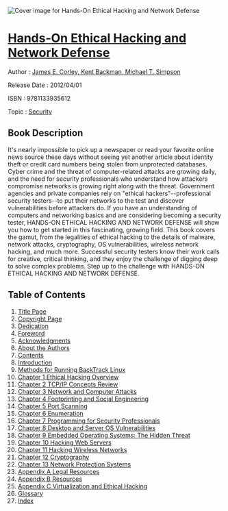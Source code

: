 ![Cover image for Hands-On Ethical Hacking and Network Defense](https://imgdetail.ebookreading.net/cover/cover/security/EB9781133935612.jpg)

[Hands-On Ethical Hacking and Network Defense](https://ebookreading.net/view/book/Hands-On+Ethical+Hacking+and+Network+Defense-EB9781133935612_1.html "Hands-On Ethical Hacking and Network Defense")
====================================================================================================================

Author : [James E. Corley](https://ebookreading.net/search/author/James+E.+Corley),[ Kent Backman](https://ebookreading.net/search/author/+Kent+Backman),[ Michael T. Simpson](https://ebookreading.net/search/author/+Michael+T.+Simpson)

Release Date : 2012/04/01

ISBN : 9781133935612

Topic : [Security](https://ebookreading.net/search/category/security)

Book Description
-----------------

It's nearly impossible to pick up a newspaper or read your favorite online news source these days without seeing yet another article about identity theft or credit card numbers being stolen from unprotected databases. Cyber crime and the threat of computer-related attacks are growing daily, and the need for security professionals who understand how attackers compromise networks is growing right along with the threat. Government agencies and private companies rely on "ethical hackers"--professional security testers--to put their networks to the test and discover vulnerabilities before attackers do. If you have an understanding of computers and networking basics and are considering becoming a security tester, HANDS-ON ETHICAL HACKING AND NETWORK DEFENSE will show you how to get started in this fascinating, growing field. This book covers the gamut, from the legalities of ethical hacking to the details of malware, network attacks, cryptography, OS vulnerabilities, wireless network hacking, and much more. Successful security testers know their work calls for creative, critical thinking, and they enjoy the challenge of digging deep to solve complex problems. Step up to the challenge with HANDS-ON ETHICAL HACKING AND NETWORK DEFENSE.
              
Table of Contents
-----------------

1. [Title Page](https://ebookreading.net/view/book/Hands-On+Ethical+Hacking+and+Network+Defense-EB9781133935612_2.html)
1. [Copyright Page](https://ebookreading.net/view/book/Hands-On+Ethical+Hacking+and+Network+Defense-EB9781133935612_3.html)
1. [Dedication](https://ebookreading.net/view/book/Hands-On+Ethical+Hacking+and+Network+Defense-EB9781133935612_4.html)
1. [Foreword](https://ebookreading.net/view/book/Hands-On+Ethical+Hacking+and+Network+Defense-EB9781133935612_5.html)
1. [Acknowledgments](https://ebookreading.net/view/book/Hands-On+Ethical+Hacking+and+Network+Defense-EB9781133935612_6.html)
1. [About the Authors](https://ebookreading.net/view/book/Hands-On+Ethical+Hacking+and+Network+Defense-EB9781133935612_7.html)
1. [Contents](https://ebookreading.net/view/book/Hands-On+Ethical+Hacking+and+Network+Defense-EB9781133935612_8.html)
1. [Introduction](https://ebookreading.net/view/book/Hands-On+Ethical+Hacking+and+Network+Defense-EB9781133935612_9.html)
1. [Methods for Running BackTrack Linux](https://ebookreading.net/view/book/Hands-On+Ethical+Hacking+and+Network+Defense-EB9781133935612_10.html)
1. [Chapter 1 Ethical Hacking Overview](https://ebookreading.net/view/book/Hands-On+Ethical+Hacking+and+Network+Defense-EB9781133935612_11.html)
1. [Chapter 2 TCP/IP Concepts Review](https://ebookreading.net/view/book/Hands-On+Ethical+Hacking+and+Network+Defense-EB9781133935612_12.html#ch02)
1. [Chapter 3 Network and Computer Attacks](https://ebookreading.net/view/book/Hands-On+Ethical+Hacking+and+Network+Defense-EB9781133935612_13.html#ch03)
1. [Chapter 4 Footprinting and Social Engineering](https://ebookreading.net/view/book/Hands-On+Ethical+Hacking+and+Network+Defense-EB9781133935612_14.html#ch04)
1. [Chapter 5 Port Scanning](https://ebookreading.net/view/book/Hands-On+Ethical+Hacking+and+Network+Defense-EB9781133935612_15.html#ch05)
1. [Chapter 6 Enumeration](https://ebookreading.net/view/book/Hands-On+Ethical+Hacking+and+Network+Defense-EB9781133935612_16.html#ch06)
1. [Chapter 7 Programming for Security Professionals](https://ebookreading.net/view/book/Hands-On+Ethical+Hacking+and+Network+Defense-EB9781133935612_17.html#ch07)
1. [Chapter 8 Desktop and Server OS Vulnerabilities](https://ebookreading.net/view/book/Hands-On+Ethical+Hacking+and+Network+Defense-EB9781133935612_18.html#ch08)
1. [Chapter 9 Embedded Operating Systems: The Hidden Threat](https://ebookreading.net/view/book/Hands-On+Ethical+Hacking+and+Network+Defense-EB9781133935612_19.html#ch09)
1. [Chapter 10 Hacking Web Servers](https://ebookreading.net/view/book/Hands-On+Ethical+Hacking+and+Network+Defense-EB9781133935612_20.html#ch10)
1. [Chapter 11 Hacking Wireless Networks](https://ebookreading.net/view/book/Hands-On+Ethical+Hacking+and+Network+Defense-EB9781133935612_21.html#ch11)
1. [Chapter 12 Cryptography](https://ebookreading.net/view/book/Hands-On+Ethical+Hacking+and+Network+Defense-EB9781133935612_22.html#ch12)
1. [Chapter 13 Network Protection Systems](https://ebookreading.net/view/book/Hands-On+Ethical+Hacking+and+Network+Defense-EB9781133935612_23.html#ch13)
1. [Appendix A Legal Resources](https://ebookreading.net/view/book/Hands-On+Ethical+Hacking+and+Network+Defense-EB9781133935612_24.html#appa)
1. [Appendix B Resources](https://ebookreading.net/view/book/Hands-On+Ethical+Hacking+and+Network+Defense-EB9781133935612_25.html#appb)
1. [Appendix C Virtualization and Ethical Hacking](https://ebookreading.net/view/book/Hands-On+Ethical+Hacking+and+Network+Defense-EB9781133935612_26.html#appc)
1. [Glossary](https://ebookreading.net/view/book/Hands-On+Ethical+Hacking+and+Network+Defense-EB9781133935612_27.html#gloss)
1. [Index](https://ebookreading.net/view/book/Hands-On+Ethical+Hacking+and+Network+Defense-EB9781133935612_28.html#index)
